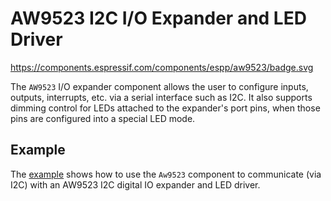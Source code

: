 # AW9523 I2C I/O Expander and LED Driver

https://components.espressif.com/components/espp/aw9523/badge.svg

The `AW9523` I/O expander component allows the user to configure inputs,
outputs, interrupts, etc. via a serial interface such as I2C. It also supports
dimming control for LEDs attached to the expander's port pins, when those pins
are configured into a special LED mode.

## Example

The [example](./example) shows how to use the `Aw9523` component to communicate
(via I2C) with an AW9523 I2C digital IO expander and LED driver.

